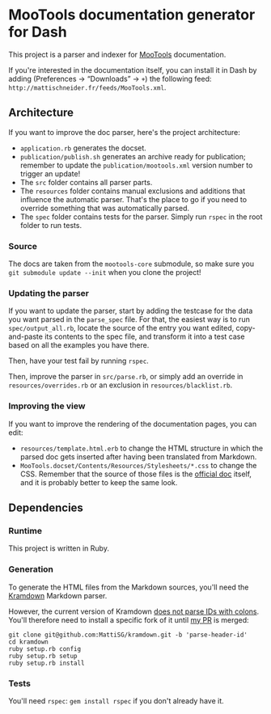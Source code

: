 MooTools documentation generator for Dash
=========================================

This project is a parser and indexer for [MooTools](http://mootools.net) documentation.

If you're interested in the documentation itself, you can install it in Dash by adding (Preferences → “Downloads” → `+`) the following feed: `http://mattischneider.fr/feeds/MooTools.xml`.


Architecture
------------

If you want to improve the doc parser, here's the project architecture:

- `application.rb` generates the docset.
- `publication/publish.sh` generates an archive ready for publication; remember to update the `publication/mootools.xml` version number to trigger an update!
- The `src` folder contains all parser parts.
- The `resources` folder contains manual exclusions and additions that influence the automatic parser. That's the place to go if you need to override something that was automatically parsed.
- The `spec` folder contains tests for the parser. Simply run `rspec` in the root folder to run tests.


### Source

The docs are taken from the `mootools-core` submodule, so make sure you `git submodule update --init` when you clone the project!


### Updating the parser

If you want to update the parser, start by adding the testcase for the data you want parsed in the `parse_spec` file.
For that, the easiest way is to run `spec/output_all.rb`, locate the source of the entry you want edited, copy-and-paste its contents to the spec file, and transform it into a test case based on all the examples you have there.

Then, have your test fail by running `rspec`.

Then, improve the parser in `src/parse.rb`, or simply add an override in `resources/overrides.rb` or an exclusion in `resources/blacklist.rb`.


### Improving the view

If you want to improve the rendering of the documentation pages, you can edit:

- `resources/template.html.erb` to change the HTML structure in which the parsed doc gets inserted after having been translated from Markdown.
- `MooTools.docset/Contents/Resources/Stylesheets/*.css` to change the CSS. Remember that the source of those files is the [official doc](http://mootools.net/docs) itself, and it is probably better to keep the same look.


Dependencies
------------

### Runtime

This project is written in Ruby.


### Generation

To generate the HTML files from the Markdown sources, you'll need the [Kramdown](http://kramdown.rubyforge.org/) Markdown parser.

However, the current version of Kramdown [does not parse IDs with colons](https://github.com/gettalong/kramdown/pull/72). You'll therefore need to install a specific fork of it until [my PR](https://github.com/gettalong/kramdown/pull/74) is merged:

	git clone git@github.com:MattiSG/kramdown.git -b 'parse-header-id'
	cd kramdown
	ruby setup.rb config
	ruby setup.rb setup
	ruby setup.rb install


### Tests

You'll need `rspec`: `gem install rspec` if you don't already have it.
